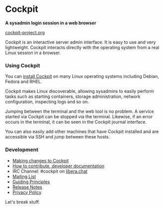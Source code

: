 # Cockpit
**A sysadmin login session in a web browser**

[cockpit-project.org](https://cockpit-project.org/)

Cockpit is an interactive server admin interface. It is easy to use and very lightweight.
Cockpit interacts directly with the operating system from a real Linux session in a browser.

### Using Cockpit

You can [install Cockpit](https://cockpit-project.org/running.html) on many Linux operating
systems including Debian, Fedora and RHEL.

Cockpit makes Linux discoverable, allowing sysadmins to easily perform tasks such as starting
containers, storage administration, network configuration, inspecting logs and so on.

Jumping between the terminal and the web tool is no problem. A service started via Cockpit
can be stopped via the terminal. Likewise, if an error occurs in the terminal, it can be seen
in the Cockpit journal interface.

You can also easily add other machines that have Cockpit installed and are accessible via SSH and jump
between these hosts.

### Development

 * [Making changes to Cockpit](HACKING.md)
 * [How to contribute, developer documentation](https://github.com/cockpit-project/cockpit/wiki/Contributing)
 * IRC Channel: #cockpit on [libera.chat](https://libera.chat/)
 * [Mailing List](https://lists.fedorahosted.org/admin/lists/cockpit-devel.lists.fedorahosted.org/)
 * [Guiding Principles](https://cockpit-project.org/ideals.html)
 * [Release Notes](https://cockpit-project.org/blog/category/release.html)
 * [Privacy Policy](https://cockpit-project.org/privacy.html)

Let's break stuff.
